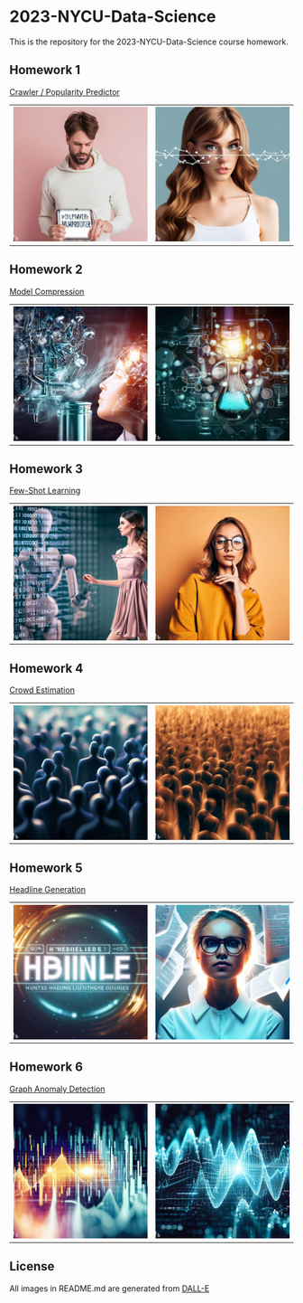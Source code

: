 # 2023-NYCU-Data-Science

This is the repository for the 2023-NYCU-Data-Science course homework.

## Homework 1

[Crawler / Popularity Predictor](./Homework%2001/README.md)

<table>
    <tr>
        <th>
            <img src = "./image/hw1_1.jpg">
        </th>
        <th>
            <img src = "./image/hw1_2.jpg">
        </th>
    </tr>
</table>

## Homework 2

[Model Compression](./Homework%2002/README.md)

<table>
    <tr>
        <th>
            <img src = "./image/hw2_1.jpg">
        </th>
        <th>
            <img src = "./image/hw2_2.jpg">
        </th>
    </tr>
</table>

## Homework 3

[Few-Shot Learning](./Homework%2003/README.md)

<table>
    <tr>
        <th>
            <img src = "./image/hw3_1.jpg">
        </th>
        <th>
            <img src = "./image/hw3_2.jpg">
        </th>
    </tr>
</table>

## Homework 4

[Crowd Estimation](./Homework%2004/README.md)

<table>
    <tr>
        <th>
            <img src = "./image/hw4_1.jpg">
        </th>
        <th>
            <img src = "./image/hw4_2.jpg">
        </th>
    </tr>
</table>

## Homework 5

[Headline Generation](./Homework%2005/README.md)

<table>
    <tr>
        <th>
            <img src = "./image/hw5_1.jpeg">
        </th>
        <th>
            <img src = "./image/hw5_2.jpeg">
        </th>
    </tr>
</table>

## Homework 6

[Graph Anomaly Detection](./Homework%2006/README.md)

<table>
    <tr>
        <th>
            <img src = "./image/hw6_1.jpeg">
        </th>
        <th>
            <img src = "./image/hw6_2.jpeg">
        </th>
    </tr>
</table>

## License

All images in README.md are generated from [DALL-E](https://www.bing.com/images/create/)
